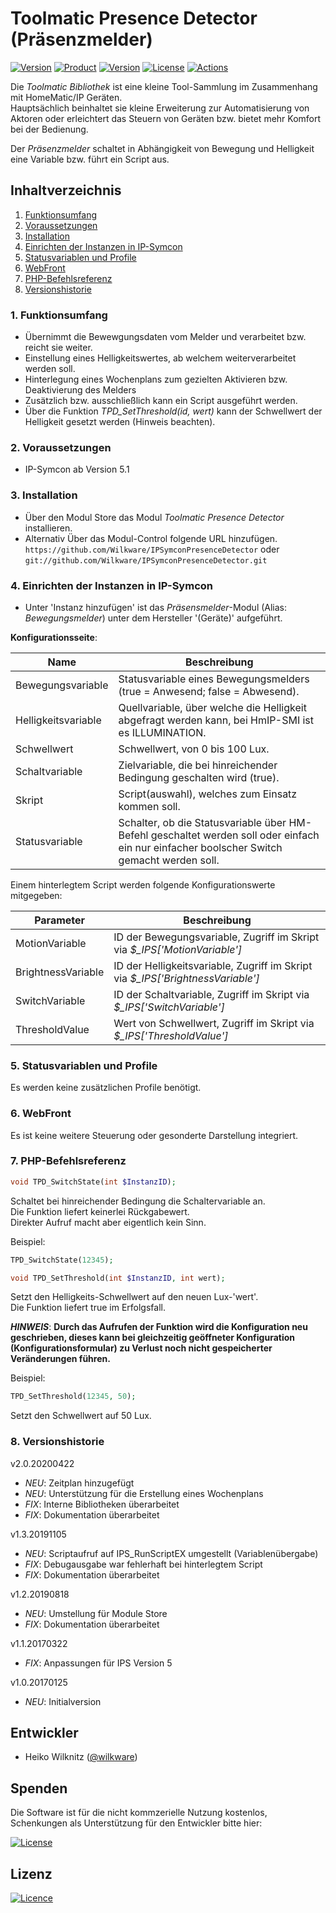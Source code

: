 # Toolmatic Presence Detector (Präsenzmelder)

[![Version](https://img.shields.io/badge/Symcon-PHP--Modul-red.svg)](https://www.symcon.de/service/dokumentation/entwicklerbereich/sdk-tools/sdk-php/)
[![Product](https://img.shields.io/badge/Symcon%20Version-5.1%20%3E-blue.svg)](https://www.symcon.de/produkt/)
[![Version](https://img.shields.io/badge/Modul%20Version-2.0.20200422-orange.svg)](https://github.com/Wilkware/IPSymconPresenceDetector)
[![License](https://img.shields.io/badge/License-CC%20BY--NC--SA%204.0-green.svg)](https://creativecommons.org/licenses/by-nc-sa/4.0/)
[![Actions](https://github.com/Wilkware/IPSymconPresenceDetector/workflows/Check%20Style/badge.svg)](https://github.com/Wilkware/IPSymconPresenceDetector/actions)

Die *Toolmatic Bibliothek* ist eine kleine Tool-Sammlung im Zusammenhang mit HomeMatic/IP Geräten.  
Hauptsächlich beinhaltet sie kleine Erweiterung zur Automatisierung von Aktoren oder erleichtert das Steuern von Geräten bzw. bietet mehr Komfort bei der Bedienung.  
  
Der *Präsenzmelder* schaltet in Abhängigkeit von Bewegung und Helligkeit eine Variable bzw. führt ein Script aus.  

## Inhaltverzeichnis

1. [Funktionsumfang](#1-funktionsumfang)
2. [Voraussetzungen](#2-voraussetzungen)
3. [Installation](#3-installation)
4. [Einrichten der Instanzen in IP-Symcon](#4-einrichten-der-instanzen-in-ip-symcon)
5. [Statusvariablen und Profile](#5-statusvariablen-und-profile)
6. [WebFront](#6-webfront)
7. [PHP-Befehlsreferenz](#7-php-befehlsreferenz)
8. [Versionshistorie](#8-versionshistorie)

### 1. Funktionsumfang

* Übernimmt die Bewewgungsdaten vom Melder und verarbeitet bzw. reicht sie weiter.
* Einstellung eines Helligkeitswertes, ab welchem weiterverarbeitet werden soll.
* Hinterlegung eines Wochenplans zum gezielten Aktivieren bzw. Deaktivierung des Melders
* Zusätzlich bzw. ausschließlich kann ein Script ausgeführt werden.
* Über die Funktion _TPD_SetThreshold(id, wert)_ kann der Schwellwert der Helligkeit gesetzt werden (Hinweis beachten).

### 2. Voraussetzungen

* IP-Symcon ab Version 5.1

### 3. Installation

* Über den Modul Store das Modul *Toolmatic Presence Detector* installieren.
* Alternativ Über das Modul-Control folgende URL hinzufügen.  
`https://github.com/Wilkware/IPSymconPresenceDetector` oder `git://github.com/Wilkware/IPSymconPresenceDetector.git`

### 4. Einrichten der Instanzen in IP-Symcon

* Unter 'Instanz hinzufügen' ist das *Präsensmelder*-Modul (Alias: *Bewegungsmelder*) unter dem Hersteller '(Geräte)' aufgeführt.

__Konfigurationsseite__:

Name                | Beschreibung
------------------- | ---------------------------------
Bewegungsvariable   | Statusvariable eines Bewegungsmelders (true = Anwesend; false = Abwesend).
Helligkeitsvariable | Quellvariable, über welche die Helligkeit abgefragt werden kann, bei HmIP-SMI ist es ILLUMINATION.
Schwellwert         | Schwellwert, von 0 bis 100 Lux.
Schaltvariable      | Zielvariable, die bei hinreichender Bedingung geschalten wird (true).
Skript              | Script(auswahl), welches zum Einsatz kommen soll.
Statusvariable      | Schalter, ob die Statusvariable über HM-Befehl geschaltet werden soll oder einfach ein nur einfacher boolscher Switch gemacht werden soll.

Einem hinterlegtem Script werden folgende Konfigurationswerte mitgegeben:  
  
Parameter           | Beschreibung
------------------- | ---------------------------------
MotionVariable      | ID der Bewegungsvariable, Zugriff im Skript via *$_IPS['MotionVariable']*
BrightnessVariable  | ID der Helligkeitsvariable, Zugriff im Skript via *$_IPS['BrightnessVariable']*
SwitchVariable      | ID der Schaltvariable, Zugriff im Skript via *$_IPS['SwitchVariable']*
ThresholdValue      | Wert von Schwellwert, Zugriff im Skript via *$_IPS['ThresholdValue']*

### 5. Statusvariablen und Profile

Es werden keine zusätzlichen Profile benötigt.

### 6. WebFront

Es ist keine weitere Steuerung oder gesonderte Darstellung integriert.

### 7. PHP-Befehlsreferenz

```php
void TPD_SwitchState(int $InstanzID);
```

Schaltet bei hinreichender Bedingung die Schaltervariable an.  
Die Funktion liefert keinerlei Rückgabewert.  
Direkter Aufruf macht aber eigentlich kein Sinn.  

Beispiel:

```php
TPD_SwitchState(12345);
```

```php
void TPD_SetThreshold(int $InstanzID, int wert);
```

Setzt den Helligkeits-Schwellwert auf den neuen Lux-'wert'.  
Die Funktion liefert true im Erfolgsfall.  
  
**_HINWEIS_**: **Durch das Aufrufen der Funktion wird die Konfiguration neu geschrieben, dieses kann bei gleichzeitig geöffneter Konfiguration (Konfigurationsformular) zu Verlust noch nicht gespeicherter Veränderungen führen.**

Beispiel:

```php
TPD_SetThreshold(12345, 50);
```

Setzt den Schwellwert auf 50 Lux.

### 8. Versionshistorie

v2.0.20200422

* _NEU_: Zeitplan hinzugefügt
* _NEU_: Unterstützung für die Erstellung eines Wochenplans
* _FIX_: Interne Bibliotheken überarbeitet
* _FIX_: Dokumentation überarbeitet

v1.3.20191105

* _NEU_: Scriptaufruf auf IPS_RunScriptEX umgestellt (Variablenübergabe)
* _FIX_: Debugausgabe war fehlerhaft bei hinterlegtem Script
* _FIX_: Dokumentation überarbeitet

v1.2.20190818

* _NEU_: Umstellung für Module Store
* _FIX_: Dokumentation überarbeitet

v1.1.20170322

* _FIX_: Anpassungen für IPS Version 5

v1.0.20170125

* _NEU_: Initialversion

## Entwickler

* Heiko Wilknitz ([@wilkware](https://github.com/wilkware))

## Spenden

Die Software ist für die nicht kommzerielle Nutzung kostenlos, Schenkungen als Unterstützung für den Entwickler bitte hier:  

[![License](https://img.shields.io/badge/Einfach%20spenden%20mit-PayPal-blue.svg)](https://www.paypal.com/cgi-bin/webscr?cmd=_s-xclick&hosted_button_id=8816166)

## Lizenz

[![Licence](https://licensebuttons.net/i/l/by-nc-sa/transparent/00/00/00/88x31-e.png)](https://creativecommons.org/licenses/by-nc-sa/4.0/)
